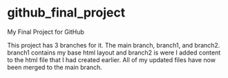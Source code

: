# github_final_project
My Final Project for GitHub

This project has 3 branches for it. The main branch, branch1, and branch2. branch1 contains my base html layout and branch2 is were I added content to the html file that I had created earlier. All of my updated files have now been merged to the main branch.